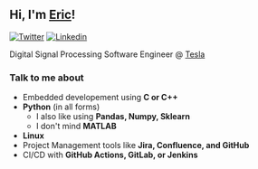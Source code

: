 ## Hi, I'm [Eric](https://ericudlis.com)!
[![Twitter](https://img.shields.io/badge/-Twitter-222222?style=flat-square&logo=twitter&logoColor=white&link=https://twitter.com/Eric_Udlis)](https://twitter.com/Eric_Udlis)
[![Linkedin](https://img.shields.io/badge/-LinkedIn-222222?style=flat-square&logo=Linkedin&logoColor=white&link=https://www.linkedin.com/in/eric-udlis/)](https://www.linkedin.com/in/eric-udlis/)

Digital Signal Processing Software Engineer @ [Tesla](https://tesla.com)

### Talk to me about

- Embedded developement using **C or C++**
- **Python** (in all forms)
  - I also like using **Pandas, Numpy, Sklearn**
  - I don't mind **MATLAB**
- **Linux**
- Project Management tools like **Jira, Confluence, and GitHub**
- CI/CD with **GitHub Actions, GitLab, or Jenkins**
